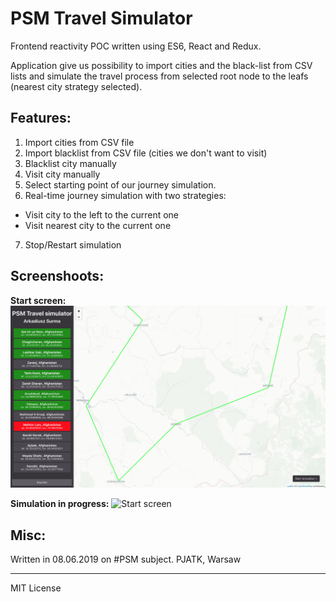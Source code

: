 # PSM Travel Simulator

Frontend reactivity POC written using ES6, React and Redux.

Application give us possibility to import cities and the black-list from CSV lists and simulate the travel process from selected root node to the leafs (nearest city strategy selected).

## Features:

1. Import cities from CSV file
2. Import blacklist from CSV file (cities we don't want to visit)
3. Blacklist city manually
4. Visit city manually
5. Select starting point of our journey simulation.
6. Real-time journey simulation with two strategies:
* Visit city to the left to the current one
* Visit nearest city to the current one
7. Stop/Restart simulation

## Screenshoots:

**Start screen:**
![Start screen](/src/data/1.png)

**Simulation in progress:**
![Start screen](/src/data/2.png)

## Misc: 

Written in 08.06.2019 on #PSM subject.
PJATK, Warsaw

---

MIT License
